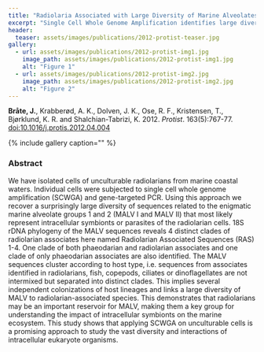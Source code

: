```yaml
---
title: "Radiolaria Associated with Large Diversity of Marine Alveolates"
excerpt: "Single Cell Whole Genome Amplification identifies large diversity of Marine Aleolate parasites in Radiolarians."
header:
  teaser: assets/images/publications/2012-protist-teaser.jpg
gallery:
  - url: assets/images/publications/2012-protist-img1.jpg
    image_path: assets/images/publications/2012-protist-img1.jpg
    alt: "Figure 1"
  - url: assets/images/publications/2012-protist-img2.jpg
    image_path: assets/images/publications/2012-protist-img2.jpg
    alt: "Figure 2"
---
```


**Bråte, J.**, Krabberød, A. K., Dolven, J. K., Ose, R. F., Kristensen, T., Bjørklund, K. R. and Shalchian-Tabrizi, K. 2012. *Protist*. 163(5):767-77. [doi:10.1016/j.protis.2012.04.004](http://www.sciencedirect.com/science/article/pii/S1434461012000387)

{% include gallery caption="" %}

<h3>Abstract</h3>
We have isolated cells of unculturable radiolarians from marine coastal waters. Individual cells were subjected to single cell whole genome amplification (SCWGA) and gene-targeted PCR. Using this approach we recover a surprisingly large diversity of sequences related to the enigmatic marine alveolate groups 1 and 2 (MALV I and MALV II) that most likely represent intracellular symbionts or parasites of the radiolarian cells. 18S rDNA phylogeny of the MALV sequences reveals 4 distinct clades of radiolarian associates here named Radiolarian Associated Sequences (RAS) 1-4. One clade of both phaeodarian and radiolarian associates and one clade of only phaeodarian associates are also identified. The MALV sequences cluster according to host type, i.e. sequences from associates identified in radiolarians, fish, copepods, ciliates or dinoflagellates are not intermixed but separated into distinct clades. This implies several independent colonizations of host lineages and links a large diversity of MALV to radiolarian-associated species. This demonstrates that radiolarians may be an important reservoir for MALV, making them a key group for understanding the impact of intracellular symbionts on the marine ecosystem. This study shows that applying SCWGA on unculturable cells is a promising approach to study the vast diversity and interactions of intracellular eukaryote organisms.

